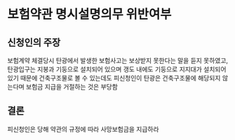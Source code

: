 # 보험약관 명시설명의무 위반여부

## 신청인의 주장

보험계약 체결당시 탄광에서 발생한 보험사고는 보상받지 못한다는 말을 듣지 못하였고, 탄광입구는 지붕과 기둥으로 설치되어 있으며 갱도 내에도 기둥으로 지지대가 설치되어 있기 때문에 건축구조물로 볼 수 있는데도 피신청인이 탄광은 건축구조물에 해당되지 않는다며 보험금 지급을 거절하는 것은 부당함

## 결론

피신청인은 당해 약관의 규정에 따라 사망보험금을 지급하라
